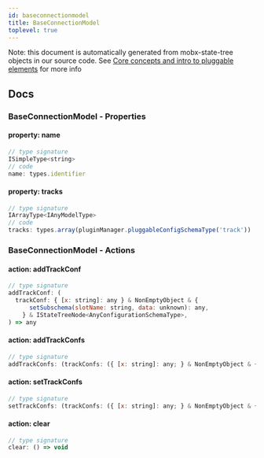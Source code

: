 ```yaml
---
id: baseconnectionmodel
title: BaseConnectionModel
toplevel: true
---
```


Note: this document is automatically generated from mobx-state-tree objects in
our source code. See [Core concepts and intro to pluggable
elements](/docs/developer_guide/) for more info

## Docs

### BaseConnectionModel - Properties

#### property: name

```js
// type signature
ISimpleType<string>
// code
name: types.identifier
```

#### property: tracks

```js
// type signature
IArrayType<IAnyModelType>
// code
tracks: types.array(pluginManager.pluggableConfigSchemaType('track'))
```

### BaseConnectionModel - Actions

#### action: addTrackConf

```js
// type signature
addTrackConf: (
  trackConf: { [x: string]: any } & NonEmptyObject & {
      setSubschema(slotName: string, data: unknown): any,
    } & IStateTreeNode<AnyConfigurationSchemaType>,
) => any
```

#### action: addTrackConfs

```js
// type signature
addTrackConfs: (trackConfs: ({ [x: string]: any; } & NonEmptyObject & { setSubschema(slotName: string, data: unknown): any; } & IStateTreeNode<AnyConfigurationSchemaType>)[]) => any[]
```

#### action: setTrackConfs

```js
// type signature
setTrackConfs: (trackConfs: ({ [x: string]: any; } & NonEmptyObject & { setSubschema(slotName: string, data: unknown): any; } & IStateTreeNode<AnyConfigurationSchemaType>)[]) => IMSTArray<...> & IStateTreeNode<...>
```

#### action: clear

```js
// type signature
clear: () => void
```
